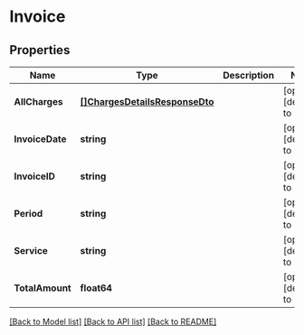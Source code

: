 # Invoice

## Properties
| Name            | Type                                                            | Description | Notes                        |
| --------------- | --------------------------------------------------------------- | ----------- | ---------------------------- |
| **AllCharges**  | [**[]ChargesDetailsResponseDto**](ChargesDetailsResponseDto.md) |             | [optional] [default to null] |
| **InvoiceDate** | **string**                                                      |             | [optional] [default to null] |
| **InvoiceID**   | **string**                                                      |             | [optional] [default to null] |
| **Period**      | **string**                                                      |             | [optional] [default to null] |
| **Service**     | **string**                                                      |             | [optional] [default to null] |
| **TotalAmount** | **float64**                                                     |             | [optional] [default to null] |

[[Back to Model list]](../README.md#documentation-for-models) [[Back to API list]](../README.md#documentation-for-api-endpoints) [[Back to README]](../README.md)
